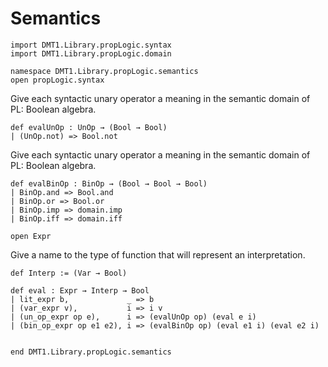 # Semantics

```lean
import DMT1.Library.propLogic.syntax
import DMT1.Library.propLogic.domain

namespace DMT1.Library.propLogic.semantics
open propLogic.syntax
```

Give each syntactic unary operator a meaning
in the semantic domain of PL: Boolean algebra.
```lean
def evalUnOp : UnOp → (Bool → Bool)
| (UnOp.not) => Bool.not
```

Give each syntactic unary operator a meaning
in the semantic domain of PL: Boolean algebra.
```lean
def evalBinOp : BinOp → (Bool → Bool → Bool)
| BinOp.and => Bool.and
| BinOp.or => Bool.or
| BinOp.imp => domain.imp
| BinOp.iff => domain.iff

open Expr
```

Give a name to the type of function that will
represent an interpretation.

```lean
def Interp := (Var → Bool)

def eval : Expr → Interp → Bool
| lit_expr b,             _ => b
| (var_expr v),           i => i v
| (un_op_expr op e),      i => (evalUnOp op) (eval e i)
| (bin_op_expr op e1 e2), i => (evalBinOp op) (eval e1 i) (eval e2 i)


end DMT1.Library.propLogic.semantics
```
